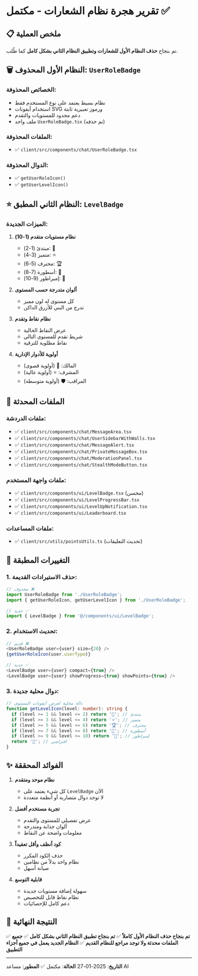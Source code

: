 # تقرير هجرة نظام الشعارات - مكتمل ✅

## 📋 ملخص العملية

تم بنجاح **حذف النظام الأول للشعارات وتطبيق النظام الثاني بشكل كامل** كما طُلب.

## 🗑️ النظام الأول المحذوف: `UserRoleBadge`

### الخصائص المحذوفة:
- نظام بسيط يعتمد على نوع المستخدم فقط
- استخدام أيقونات SVG ورموز تعبيرية ثابتة
- دعم محدود للمستويات والتقدم
- ملف واحد `UserRoleBadge.tsx` (تم حذفه)

### الملفات المحذوفة:
- ✅ `client/src/components/chat/UserRoleBadge.tsx`

### الدوال المحذوفة:
- ✅ `getUserRoleIcon()`
- ✅ `getUserLevelIcon()`

## ⭐ النظام الثاني المطبق: `LevelBadge`

### الميزات الجديدة:
1. **نظام مستويات متقدم (1-10)**
   - مبتدئ (1-2): 🔰
   - متميز (3-4): ⭐
   - محترف (5-6): 🏆
   - أسطورة (7-8): 👑
   - إمبراطور (9-10): 💎

2. **ألوان متدرجة حسب المستوى**
   - كل مستوى له لون مميز
   - تدرج من البني للأزرق الداكن

3. **نظام نقاط وتقدم**
   - عرض النقاط الحالية
   - شريط تقدم للمستوى التالي
   - نقاط مطلوبة للترقية

4. **أولوية للأدوار الإدارية**
   - المالك: 👑 (أولوية قصوى)
   - المشرف: ⭐ (أولوية عالية)
   - المراقب: 🛡️ (أولوية متوسطة)

## 📁 الملفات المحدثة

### ملفات الدردشة:
- ✅ `client/src/components/chat/MessageArea.tsx`
- ✅ `client/src/components/chat/UserSidebarWithWalls.tsx`
- ✅ `client/src/components/chat/MessageAlert.tsx`
- ✅ `client/src/components/chat/PrivateMessageBox.tsx`
- ✅ `client/src/components/chat/ModerationPanel.tsx`
- ✅ `client/src/components/chat/StealthModeButton.tsx`

### ملفات واجهة المستخدم:
- ✅ `client/src/components/ui/LevelBadge.tsx` (محسن)
- ✅ `client/src/components/ui/LevelProgressBar.tsx`
- ✅ `client/src/components/ui/LevelUpNotification.tsx`
- ✅ `client/src/components/ui/Leaderboard.tsx`

### ملفات المساعدات:
- ✅ `client/src/utils/pointsUtils.ts` (تحديث التعليقات)

## 🔄 التغييرات المطبقة

### 1. حذف الاستيرادات القديمة:
```typescript
// محذوف ❌
import UserRoleBadge from './UserRoleBadge';
import { getUserRoleIcon, getUserLevelIcon } from './UserRoleBadge';

// جديد ✅
import { LevelBadge } from '@/components/ui/LevelBadge';
```

### 2. تحديث الاستخدام:
```typescript
// قديم ❌
<UserRoleBadge user={user} size={20} />
{getUserRoleIcon(user.userType)}

// جديد ✅
<LevelBadge user={user} compact={true} />
<LevelBadge user={user} showProgress={true} showPoints={true} />
```

### 3. دوال محلية جديدة:
```typescript
// دالة محلية لعرض أيقونات المستوى
function getLevelIcon(level: number): string {
  if (level >= 1 && level <= 2) return '🔰'; // مبتدئ
  if (level >= 3 && level <= 4) return '⭐'; // متميز
  if (level >= 5 && level <= 6) return '🏆'; // محترف  
  if (level >= 7 && level <= 8) return '👑'; // أسطورة
  if (level >= 9 && level <= 10) return '💎'; // إمبراطور
  return '🔰'; // افتراضي
}
```

## ✨ الفوائد المحققة

1. **نظام موحد ومتقدم**
   - كل شيء يعتمد على `LevelBadge` الآن
   - لا توجد دوال متضاربة أو أنظمة متعددة

2. **تجربة مستخدم أفضل**
   - عرض تفصيلي للمستوى والتقدم
   - ألوان جذابة ومتدرجة
   - معلومات واضحة عن النقاط

3. **كود أنظف وأقل تعقيداً**
   - حذف الكود المكرر
   - نظام واحد بدلاً من نظامين
   - صيانة أسهل

4. **قابلية التوسع**
   - سهولة إضافة مستويات جديدة
   - نظام نقاط قابل للتخصيص
   - دعم كامل للإحصائيات

## 🎯 النتيجة النهائية

✅ **تم بنجاح حذف النظام الأول كاملاً**
✅ **تم بنجاح تطبيق النظام الثاني بشكل كامل**
✅ **جميع الملفات محدثة ولا توجد مراجع للنظام القديم**
✅ **النظام الجديد يعمل في جميع أجزاء التطبيق**

---

**التاريخ**: 2025-01-27
**الحالة**: مكتمل ✅
**المطور**: مساعد AI